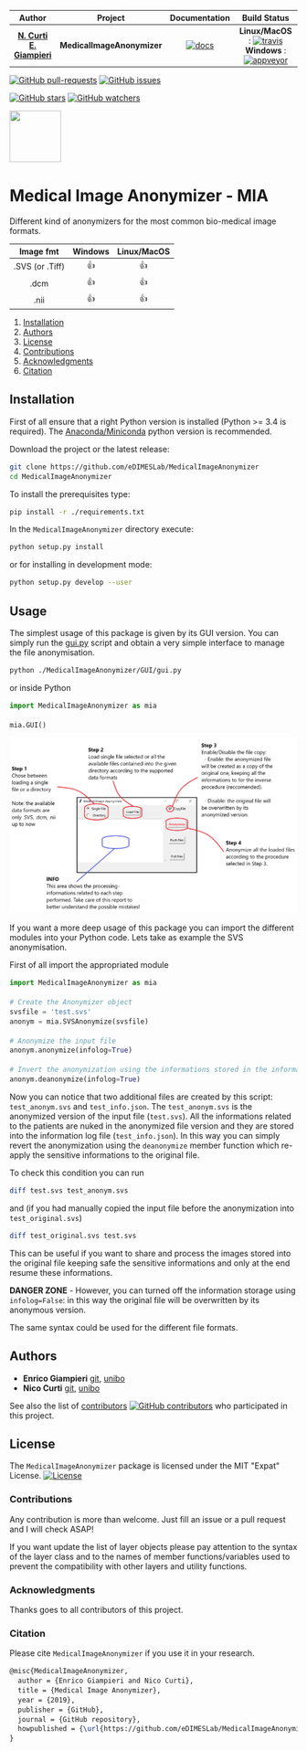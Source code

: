 | **Author**   | **Project** | **Documentation**                                                                   | **Build Status**              |
|:------------:|:-----------:|:-----------------------------------------------------------------------------------:|:-----------------------------:|
|   [**N. Curti**](https://github.com/Nico-Curti) <br/> [**E. Giampieri**](https://github.com/EnricoGiampieri)   |  **MedicalImageAnonymizer**  | [![docs](https://img.shields.io/badge/documentation-latest-blue.svg?style=plastic)](https://github.com/eDIMESLab/MedicalImageAnonymizer/blob/master/docs/usage.png) | **Linux/MacOS** : [![travis](https://travis-ci.com/eDIMESLab/MedicalImageAnonymizer.svg?branch=master)](https://travis-ci.com/eDIMESLab/MedicalImageAnonymizer) <br/> **Windows** : [![appveyor](https://ci.appveyor.com/api/projects/status/wmf0gd3txx88d6p6?svg=true)](https://ci.appveyor.com/project/Nico-Curti/medicalimageanonymizer) |

[![GitHub pull-requests](https://img.shields.io/github/issues-pr/eDIMESLab/MedicalImageAnonymizer.svg?style=plastic)](https://github.com/eDIMESLab/MedicalImageAnonymizer/pulls)
[![GitHub issues](https://img.shields.io/github/issues/eDIMESLab/MedicalImageAnonymizer.svg?style=plastic)](https://github.com/eDIMESLab/MedicalImageAnonymizer/issues)

[![GitHub stars](https://img.shields.io/github/stars/eDIMESLab/MedicalImageAnonymizer.svg?label=Stars&style=social)](https://github.com/eDIMESLab/MedicalImageAnonymizer/stargazers)
[![GitHub watchers](https://img.shields.io/github/watchers/eDIMESLab/MedicalImageAnonymizer.svg?label=Watch&style=social)](https://github.com/eDIMESLab/MedicalImageAnonymizer/watchers)

<a href="https://github.com/eDIMESLab">
<div class="image">
<img src="https://cdn.rawgit.com/physycom/templates/697b327d/logo_unibo.png" width="90" height="90">
</div>
</a>

# Medical Image Anonymizer - MIA

Different kind of anonymizers for the most common bio-medical image formats.

|  **Image fmt**  |     **Windows**             |    **Linux/MacOS**          |
|:---------------:|:---------------------------:|:---------------------------:|
| .SVS (or .Tiff) | :+1:                        | :+1:                        |
|     .dcm        | :+1:                        | :+1:                        |
|     .nii        | :+1:                        | :+1:                        |

1. [Installation](#installation)
2. [Authors](#authors)
3. [License](#license)
4. [Contributions](#contributions)
5. [Acknowledgments](#acknowledgments)
6. [Citation](#citation)


## Installation

First of all ensure that a right Python version is installed (Python >= 3.4 is required). <!-- to check -->
The [Anaconda/Miniconda](https://www.anaconda.com/) python version is recommended.

Download the project or the latest release:

```bash
git clone https://github.com/eDIMESLab/MedicalImageAnonymizer
cd MedicalImageAnonymizer
```

To install the prerequisites type:

```bash
pip install -r ./requirements.txt
```

In the `MedicalImageAnonymizer` directory execute:

```bash
python setup.py install
```

or for installing in development mode:

```bash
python setup.py develop --user
```

## Usage

The simplest usage of this package is given by its GUI version.
You can simply run the [gui.py](https://github.com/eDIMESLab/MedicalImageAnonymizer/blob/master/MedicalImageAnonymizer/GUI/gui.py) script and obtain a very simple interface to manage the file anonymisation.

```bash
python ./MedicalImageAnonymizer/GUI/gui.py
```

or inside Python

```python
import MedicalImageAnonymizer as mia

mia.GUI()
```

![Medical Image Anonymizer Graphic Interface](https://github.com/eDIMESLab/MedicalImageAnonymizer/blob/master/docs/usage.png)

If you want a more deep usage of this package you can import the different modules into your Python code.
Lets take as example the SVS anonymisation.

First of all import the appropriated module

```python
import MedicalImageAnonymizer as mia

# Create the Anonymizer object
svsfile = 'test.svs'
anonym = mia.SVSAnonymize(svsfile)

# Anonymize the input file
anonym.anonymize(infolog=True)

# Invert the anonymization using the informations stored in the informations log created
anonym.deanonymize(infolog=True)
```

Now you can notice that two additional files are created by this script: `test_anonym.svs` and `test_info.json`.
The `test_anonym.svs` is the anonymized version of the input file (`test.svs`).
All the informations related to the patients are nuked in the anonymized file version and they are stored into the information log file (`test_info.json`).
In this way you can simply revert the anonymization using the `deanonymize` member function which re-apply the sensitive informations to the original file.

To check this condition you can run

```bash
diff test.svs test_anonym.svs
```

and (if you had manually copied the input file before the anonymization into `test_original.svs`)

```bash
diff test_original.svs test.svs
```

This can be useful if you want to share and process the images stored into the original file keeping safe the sensitive informations and only at the end resume these informations.

**DANGER ZONE** - However, you can turned off the information storage using `infolog=False`: in this way the original file will be overwritten by its anonymous version.

The same syntax could be used for the different file formats.

## Authors

* **Enrico Giampieri** [git](https://github.com/EnricoGiampieri), [unibo](https://www.unibo.it/sitoweb/enrico.giampieri)
* **Nico Curti** [git](https://github.com/Nico-Curti), [unibo](https://www.unibo.it/sitoweb/nico.curti2)

See also the list of [contributors](https://github.com/eDIMESLab/MedicalImageAnonymizer/contributors) [![GitHub contributors](https://img.shields.io/github/contributors/eDIMESLab/MedicalImageAnonymizer.svg?style=plastic)](https://github.com/eDIMESLab/MedicalImageAnonymizer/graphs/contributors/) who participated in this project.

## License

The `MedicalImageAnonymizer` package is licensed under the MIT "Expat" License. [![License](https://img.shields.io/github/license/mashape/apistatus.svg)](https://github.com/eDIMESLab/MedicalImageAnonymizer/blob/master/LICENSE.md)


### Contributions

Any contribution is more than welcome. Just fill an issue or a pull request and I will check ASAP!

If you want update the list of layer objects please pay attention to the syntax of the layer class and to the names of member functions/variables used to prevent the compatibility with other layers and utility functions.


### Acknowledgments

Thanks goes to all contributors of this project.

### Citation

Please cite `MedicalImageAnonymizer` if you use it in your research.

```tex
@misc{MedicalImageAnonymizer,
  author = {Enrico Giampieri and Nico Curti},
  title = {Medical Image Anonymizer},
  year = {2019},
  publisher = {GitHub},
  journal = {GitHub repository},
  howpublished = {\url{https://github.com/eDIMESLab/MedicalImageAnonymizer}},
}
```

